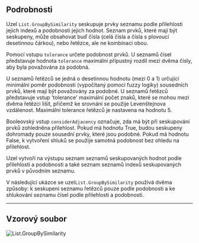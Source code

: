 ## Podrobnosti
Uzel `List.GroupBySimilarity` seskupuje prvky seznamu podle přilehlosti jejich indexů a podobnosti jejich hodnot. Seznam prvků, které mají být seskupeny, může obsahovat buď čísla (celá čísla a čísla s plovoucí desetinnou čárkou), nebo řetězce, ale ne kombinaci obou.

Pomocí vstupu `tolerance` určete podobnost prvků. U seznamů čísel představuje hodnota `tolerance` maximální přípustný rozdíl mezi dvěma čísly, aby byla považována za podobná.

U seznamů řetězců se jedná o desetinnou hodnotu (mezi 0 a 1) určující minimální poměr podobnosti (vypočítaný pomocí fuzzy logiky) sousedních prvků, které mají být považovány za podobné. U seznamů řetězců představuje vstup 'tolerance' maximální počet znaků, které se mohou mezi dvěma řetězci lišit, přičemž ke srovnání se použije Levenštejnova vzdálenost. Maximální tolerance řetězců je nastavena na hodnotu 5.

Booleovský vstup `considerAdjacency` označuje, zda má být při seskupování prvků zohledněna přilehlost. Pokud má hodnotu True, budou seskupeny dohromady pouze sousední prvky, které jsou podobné. Pokud má hodnotu False, k vytvoření shluků se použije samotná podobnost bez ohledu na přilehlost.

Uzel vytvoří na výstupu seznam seznamů seskupovaných hodnot podle přilehlosti a podobnosti a také seznam seznamů indexů seskupovaných prvků v původním seznamu.

V následující ukázce se uzel`List.GroupBySimilarity` používá dvěma způsoby: k seskupení seznamu řetězců pouze podle podobnosti a ke shlukování seznamu čísel podle přilehlosti a podobnosti.
___
## Vzorový soubor

![List.GroupBySimilarity](./DSCore.List.GroupBySimilarity_img.jpg)
